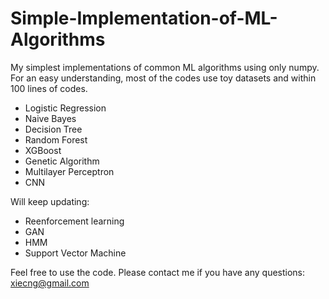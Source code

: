 # Simple-Implementation-of-ML-Algorithms
My simplest implementations of common ML algorithms using only numpy.
For an easy understanding, most of the codes use toy datasets and within 100 lines of codes.

* Logistic Regression
* Naive Bayes
* Decision Tree
* Random Forest
* XGBoost
* Genetic Algorithm
* Multilayer Perceptron
* CNN

Will keep updating:
* Reenforcement learning
* GAN
* HMM
* Support Vector Machine

Feel free to use the code. Please contact me if you have any questions: xiecng@gmail.com